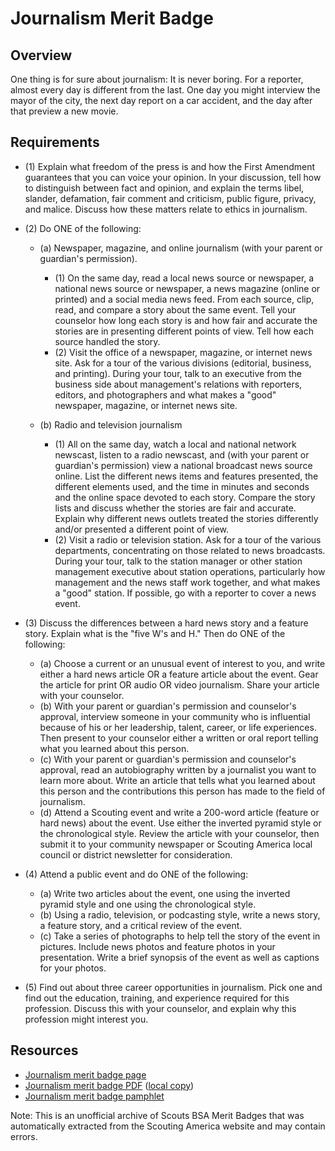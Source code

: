 

# Journalism Merit Badge


## Overview



One thing is for sure about journalism: It is never boring. For a reporter, almost every day is different from the last. One day you might interview the mayor of the city, the next day report on a car accident, and the day after that preview a new movie.

## Requirements

* (1) Explain what freedom of the press is and how the First Amendment  guarantees that you can voice your opinion. In your discussion, tell how  to distinguish between fact and opinion, and explain the terms libel,  slander, defamation, fair comment and criticism, public figure, privacy,  and malice. Discuss how these matters relate to ethics in journalism.
* (2) Do ONE of the following:
    * (a) Newspaper, magazine, and online journalism (with your parent or guardian's permission).
        * (1) On the same day, read a local news source or newspaper, a national news source or newspaper, a news magazine (online or printed) and a social media news feed. From each source, clip, read, and compare a story about the same event. Tell your counselor how long each story is and how fair and accurate the stories are in presenting different points of view. Tell how each source handled the story.
        * (2) Visit the office of a newspaper, magazine, or internet news site. Ask for a tour of the various divisions (editorial, business, and printing). During your tour, talk to an executive from the business side about management's relations with reporters, editors, and photographers and what makes a "good" newspaper, magazine, or internet news site.


    * (b) Radio and television journalism
        * (1) All on the same day, watch a local and national network newscast, listen to a radio newscast, and (with your parent or guardian's permission) view a national broadcast news source online. List the different news items and features presented, the different elements used, and the time in minutes and seconds and the online space devoted to each story. Compare the story lists and discuss whether the stories are fair and accurate. Explain why different news outlets treated the stories differently and/or presented a different point of view.
        * (2) Visit a radio or television station. Ask for a tour of the various departments, concentrating on those related to news broadcasts. During your tour, talk to the station manager or other station management executive about station operations, particularly how management and the news staff work together, and what makes a "good" station. If possible, go with a reporter to cover a news event.




* (3) Discuss the differences between a hard news story and a feature story. Explain what is the "five W's and H." Then do ONE of the following:
    * (a) Choose a current or an unusual event of interest to you, and write either a hard news article OR a feature article about the event. Gear the article for print OR audio OR video journalism. Share your article with your counselor.
    * (b) With your parent or guardian's permission and counselor's approval, interview someone in your community who is influential because of his or her leadership, talent, career, or life experiences. Then present to your counselor either a written or oral report telling what you learned about this person.
    * (c) With your parent or guardian's permission and counselor's approval, read an autobiography written by a journalist you want to learn more about. Write an article that tells what you learned about this person and the contributions this person has made to the field of journalism.
    * (d) Attend a Scouting event and write a 200-word article (feature or hard news) about the event. Use either the inverted pyramid style or the chronological style. Review the article with your counselor, then submit it to your community newspaper or Scouting America local council or district newsletter for consideration.


* (4) Attend a public event and do ONE of the following:
    * (a) Write two articles about the event, one using the inverted pyramid style and one using the chronological style.
    * (b) Using a radio, television, or podcasting style, write a news story, a feature story, and a critical review of the event.
    * (c) Take a series of photographs to help tell the story of the event in pictures. Include news photos and feature photos in your presentation. Write a brief synopsis of the event as well as captions for your photos.


* (5) Find out about three career opportunities in journalism. Pick one and find out the education, training, and experience required for this profession. Discuss this with your counselor, and explain why this profession might interest you.


## Resources

- [Journalism merit badge page](https://www.scouting.org/merit-badges/journalism/)
- [Journalism merit badge PDF](https://filestore.scouting.org/filestore/Merit_Badge_ReqandRes/Pamphlets/Journalism_2021.pdf) ([local copy](files/journalism-merit-badge.pdf))
- [Journalism merit badge pamphlet](https://www.scoutshop.org/mbp-4c-journalism-629415.html)

Note: This is an unofficial archive of Scouts BSA Merit Badges that was automatically extracted from the Scouting America website and may contain errors.